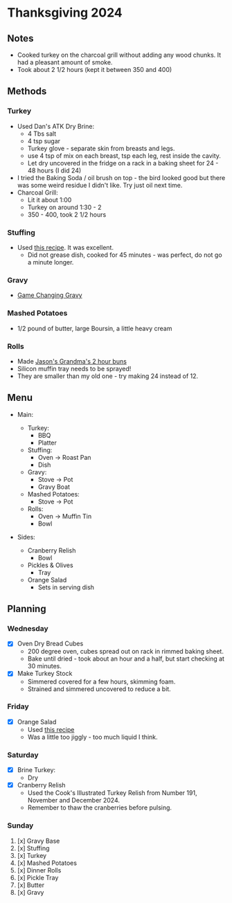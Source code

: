# Thanksgiving 2024

## Notes

- Cooked turkey on the charcoal grill without adding any wood chunks. It had a
  pleasant amount of smoke.
- Took about 2 1/2 hours (kept it between 350 and 400)

## Methods

### Turkey

- Used Dan's ATK Dry Brine:
  - 4 Tbs salt
  - 4 tsp sugar
  - Turkey glove - separate skin from breasts and legs.
  - use 4 tsp of mix on each breast, tsp each leg, rest inside the cavity.
  - Let dry uncovered in the fridge on a rack in a baking sheet for 24 - 48
    hours (I did 24)
- I tried the Baking Soda / oil brush on top - the bird looked good but there
  was some weird residue I didn't like. Try just oil next time.
- Charcoal Grill:
  - Lit it about 1:00
  - Turkey on around 1:30 - 2
  - 350 - 400, took 2 1/2 hours

### Stuffing

- Used [this recipe](../sides/stuffing.md). It was excellent.
  - Did not grease dish, cooked for 45 minutes - was perfect, do not go a
    minute longer.

### Gravy

- [Game Changing Gravy](condiments/turkey_gravy.md#CIGravy)

### Mashed Potatoes

- 1/2 pound of butter, large Boursin, a little heavy cream

### Rolls

- Made [Jason's Grandma's 2 hour buns](../sides/buns.md)
- Silicon muffin tray needs to be sprayed!
- They are smaller than my old one - try making 24 instead of 12.

## Menu

- Main:

  - Turkey:
    - BBQ
    - Platter
  - Stuffing:
    - Oven -> Roast Pan
    - Dish
  - Gravy:
    - Stove -> Pot
    - Gravy Boat
  - Mashed Potatoes:
    - Stove -> Pot
  - Rolls:
    - Oven -> Muffin Tin
    - Bowl

- Sides:
  - Cranberry Relish
    - Bowl
  - Pickles & Olives
    - Tray
  - Orange Salad
    - Sets in serving dish

## Planning

### Wednesday

- [x] Oven Dry Bread Cubes
  - 200 degree oven, cubes spread out on rack in rimmed baking sheet.
  - Bake until dried - took about an hour and a half, but start checking at 30 minutes.
- [x] Make Turkey Stock
  - Simmered covered for a few hours, skimming foam.
  - Strained and simmered uncovered to reduce a bit.

### Friday

- [x] Orange Salad
  - Used [this recipe](../sides/orange_jello_salad.md)
  - Was a little too jiggly - too much liquid I think.

### Saturday

- [x] Brine Turkey:
  - Dry
- [x] Cranberry Relish
  - Used the Cook's Illustrated Turkey Relish from Number 191, November and December 2024.
  - Remember to thaw the cranberries before pulsing.

### Sunday

1. [x] Gravy Base
2. [x] Stuffing
3. [x] Turkey
4. [x] Mashed Potatoes
5. [x] Dinner Rolls
6. [x] Pickle Tray
7. [x] Butter
8. [x] Gravy
